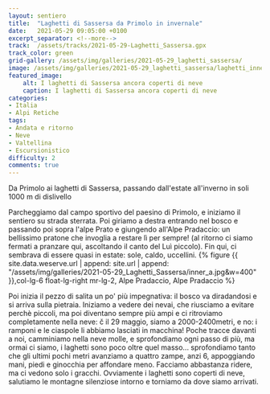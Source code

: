 ```yaml
---
layout: sentiero
title:  "Laghetti di Sassersa da Primolo in invernale"
date:   2021-05-29 09:05:00 +0100
excerpt_separator: <!--more-->
track:  /assets/tracks/2021-05-29-Laghetti_Sassersa.gpx
track_color: green
grid-gallery: /assets/img/galleries/2021-05-29_laghetti_sassersa/
image: /assets/img/galleries/2021-05-29_laghetti_sassersa/laghetti_innevati_cover.jpg
featured_image:
    alt: I laghetti di Sassersa ancora coperti di neve
    caption: I laghetti di Sassersa ancora coperti di neve
categories:
- Italia
- Alpi Retiche
tags:
- Andata e ritorno
- Neve
- Valtellina
- Escursionistico
difficulty: 2
comments: true
---
```


Da Primolo ai laghetti di Sassersa, passando dall'estate all'inverno in soli 1000 m di dislivello
<!--more-->

Parcheggiamo dal campo sportivo del paesino di Primolo, e iniziamo il sentiero su strada sterrata. 
Poi giriamo a destra entrando nel bosco e passando poi sopra l'alpe Prato e giungendo all'Alpe Pradaccio: un bellissimo pratone che invoglia a restare lì per sempre! (al ritorno ci siamo fermati a pranzare qui, ascoltando il canto del Luì piccolo).
Fin qui, ci sembrava di essere quasi in estate: sole, caldo, uccellini.
{% figure {{ site.data.weserve.url | append: site.url | append: "/assets/img/galleries/2021-05-29_Laghetti_Sassersa/inner_a.jpg&w=400" }},col-lg-6 float-lg-right mr-lg-2, Alpe Pradaccio, Alpe Pradaccio %}

Poi inizia il pezzo di salita un po' più impegnativa: il bosco va diradandosi e si arriva sulla pietraia. 
Iniziamo a vedere dei nevai, che riusciamo a evitare perchè piccoli, ma poi diventano sempre più ampi e ci ritroviamo completamente nella neve: č il 29 maggio, siamo a 2000-2400metri, e no: i ramponi e le ciaspole li abbiamo lasciati in macchina!
Poche tracce davanti a noi, camminiamo nella neve molle, e sprofondiamo ogni passo di più, ma ormai ci siamo, i laghetti sono poco oltre quel masso... sprofondiamo tanto che gli ultimi pochi metri avanziamo a quattro zampe, anzi 6, appoggiando mani, piedi e ginocchia per affondare meno. Facciamo abbastanza ridere, ma ci vedono solo i gracchi. 
Ovviamente i laghetti sono coperti di neve, salutiamo le montagne silenziose intorno e torniamo da dove siamo arrivati. 
